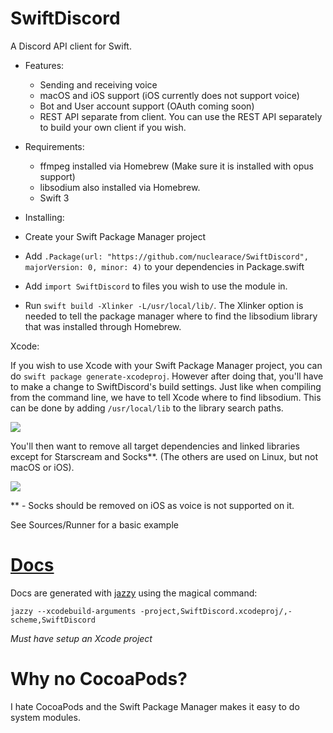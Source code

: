 # SwiftDiscord

A Discord API client for Swift.

- Features:
  - Sending and receiving voice
  - macOS and iOS support (iOS currently does not support voice)
  - Bot and User account support (OAuth coming soon)
  - REST API separate from client. You can use the REST API separately to build your own client if you wish.

- Requirements:
  - ffmpeg installed via Homebrew (Make sure it is installed with opus support)
  - libsodium also installed via Homebrew.
  - Swift 3


- Installing:
 - Create your Swift Package Manager project
 - Add `.Package(url: "https://github.com/nuclearace/SwiftDiscord", majorVersion: 0, minor: 4)` to your dependencies in Package.swift
 - Add `import SwiftDiscord` to files you wish to use the module in.
 - Run `swift build -Xlinker -L/usr/local/lib/`. The Xlinker option is needed to tell the package manager where to find the libsodium library that was installed through Homebrew.

Xcode:

If you wish to use Xcode with your Swift Package Manager project, you can do `swift package generate-xcodeproj`. However after doing that, you'll have to make a change to SwiftDiscord's build settings. Just like when compiling from the command line, we have to tell Xcode where to find libsodium. This can be done by adding `/usr/local/lib` to the library search paths.

![](https://i.imgur.com/JR97eTO.png)

You'll then want to remove all target dependencies and linked libraries except for Starscream and Socks**. (The others are used on Linux, but not macOS or iOS).

![](https://i.imgur.com/vhhnfJp.png)

** - Socks should be removed on iOS as voice is not supported on it.

See Sources/Runner for a basic example

[Docs](https://nuclearace.github.io/SwiftDiscord/index.html)
============================================================
Docs are generated with [jazzy](https://github.com/realm/jazzy) using the magical command:

`jazzy --xcodebuild-arguments -project,SwiftDiscord.xcodeproj/,-scheme,SwiftDiscord`

*Must have setup an Xcode project*

Why no CocoaPods?
=================
I hate CocoaPods and the Swift Package Manager makes it easy to do system modules.

